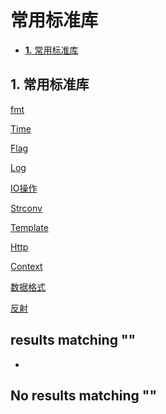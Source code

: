 # 常用标准库

* [**1.** 常用标准库]()

## 1. 常用标准库 <a id="&#x5E38;&#x7528;&#x6807;&#x51C6;&#x5E93;"></a>

[fmt](fmt.md)

[Time](time.md)

[Flag](flag.md)

[Log](log.md)

[IO操作](http://www.topgoer.com/%E5%B8%B8%E7%94%A8%E6%A0%87%E5%87%86%E5%BA%93/文件操作.html)

[Strconv](strconv.md)

[Template]()

[Http](http.md)

[Context](context.md)

[数据格式](http://www.topgoer.com/%E5%B8%B8%E7%94%A8%E6%A0%87%E5%87%86%E5%BA%93/数据格式.html)

[反射](http://www.topgoer.com/%E5%B8%B8%E7%94%A8%E6%A0%87%E5%87%86%E5%BA%93/反射.html)

##  results matching ""

* 
## No results matching ""

